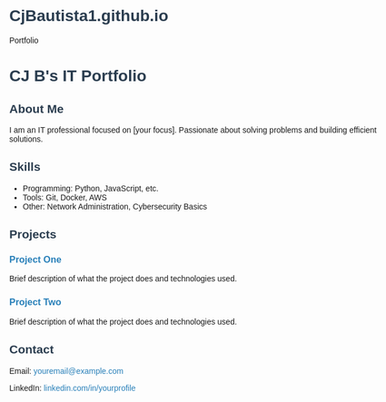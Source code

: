 # CjBautista1.github.io
Portfolio
<!DOCTYPE html>
<html lang="en">
<head>
  <meta charset="UTF-8" />
  <meta name="viewport" content="width=device-width, initial-scale=1" />
  <title>CJ B's IT Portfolio</title>
  <style>
    body { font-family: Arial, sans-serif; margin: 2rem; max-width: 700px; }
    h1, h2 { color: #2c3e50; }
    a { color: #2980b9; text-decoration: none; }
    a:hover { text-decoration: underline; }
    .project { margin-bottom: 1.5rem; }
  </style>
</head>
<body>
  <h1>CJ B's IT Portfolio</h1>

  <section>
    <h2>About Me</h2>
    <p>I am an IT professional focused on [your focus]. Passionate about solving problems and building efficient solutions.</p>
  </section>

  <section>
    <h2>Skills</h2>
    <ul>
      <li>Programming: Python, JavaScript, etc.</li>
      <li>Tools: Git, Docker, AWS</li>
      <li>Other: Network Administration, Cybersecurity Basics</li>
    </ul>
  </section>

  <section>
    <h2>Projects</h2>
    <div class="project">
      <h3><a href="https://github.com/cjdeveloper/project1" target="_blank">Project One</a></h3>
      <p>Brief description of what the project does and technologies used.</p>
    </div>
    <div class="project">
      <h3><a href="https://github.com/cjdeveloper/project2" target="_blank">Project Two</a></h3>
      <p>Brief description of what the project does and technologies used.</p>
    </div>
  </section>

  <section>
    <h2>Contact</h2>
    <p>Email: <a href="mailto:youremail@example.com">youremail@example.com</a></p>
    <p>LinkedIn: <a href="https://linkedin.com/in/yourprofile" target="_blank">linkedin.com/in/yourprofile</a></p>
  </section>
</body>
</html>
